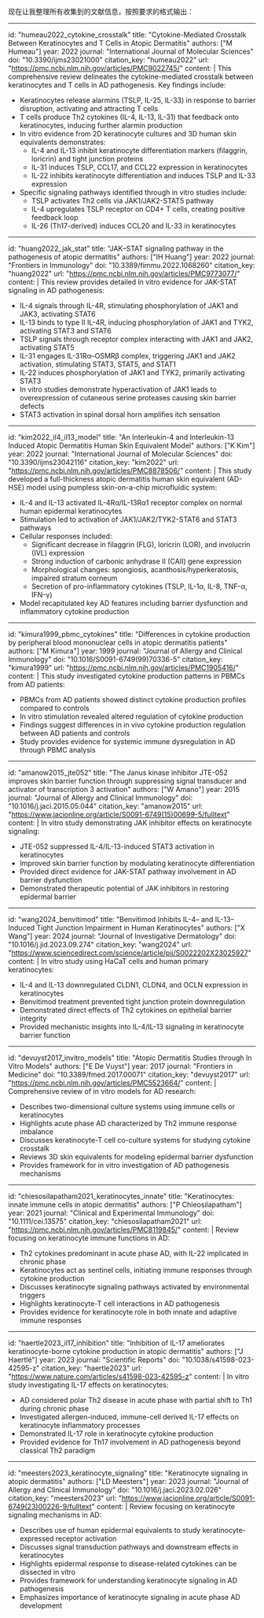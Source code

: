 现在让我整理所有收集到的文献信息，按照要求的格式输出：

----
id: "humeau2022_cytokine_crosstalk"
title: "Cytokine-Mediated Crosstalk Between Keratinocytes and T Cells in Atopic Dermatitis"
authors: ["M Humeau"]
year: 2022
journal: "International Journal of Molecular Sciences"
doi: "10.3390/ijms23021000"
citation_key: "humeau2022"
url: "https://pmc.ncbi.nlm.nih.gov/articles/PMC9022745/"
content: |
  This comprehensive review delineates the cytokine-mediated crosstalk between keratinocytes and T cells in AD pathogenesis. Key findings include:
  - Keratinocytes release alarmins (TSLP, IL-25, IL-33) in response to barrier disruption, activating and attracting T cells
  - T cells produce Th2 cytokines (IL-4, IL-13, IL-31) that feedback onto keratinocytes, inducing further alarmin production
  - In vitro evidence from 2D keratinocyte cultures and 3D human skin equivalents demonstrates:
    * IL-4 and IL-13 inhibit keratinocyte differentiation markers (filaggrin, loricrin) and tight junction proteins
    * IL-31 induces TSLP, CCL17, and CCL22 expression in keratinocytes
    * IL-22 inhibits keratinocyte differentiation and induces TSLP and IL-33 expression
  - Specific signaling pathways identified through in vitro studies include:
    * TSLP activates Th2 cells via JAK1/JAK2-STAT5 pathway
    * IL-4 upregulates TSLP receptor on CD4+ T cells, creating positive feedback loop
    * IL-26 (Th17-derived) induces CCL20 and IL-33 in keratinocytes

----
id: "huang2022_jak_stat"
title: "JAK–STAT signaling pathway in the pathogenesis of atopic dermatitis"
authors: ["IH Huang"]
year: 2022
journal: "Frontiers in Immunology"
doi: "10.3389/fimmu.2022.1068260"
citation_key: "huang2022"
url: "https://pmc.ncbi.nlm.nih.gov/articles/PMC9773077/"
content: |
  This review provides detailed in vitro evidence for JAK-STAT signaling in AD pathogenesis:
  - IL-4 signals through IL-4R, stimulating phosphorylation of JAK1 and JAK3, activating STAT6
  - IL-13 binds to type II IL-4R, inducing phosphorylation of JAK1 and TYK2, activating STAT3 and STAT6
  - TSLP signals through receptor complex interacting with JAK1 and JAK2, activating STAT5
  - IL-31 engages IL-31Rα–OSMRβ complex, triggering JAK1 and JAK2 activation, stimulating STAT3, STAT5, and STAT1
  - IL-22 induces phosphorylation of JAK1 and TYK2, primarily activating STAT3
  - In vitro studies demonstrate hyperactivation of JAK1 leads to overexpression of cutaneous serine proteases causing skin barrier defects
  - STAT3 activation in spinal dorsal horn amplifies itch sensation

----
id: "kim2022_il4_il13_model"
title: "An Interleukin-4 and Interleukin-13 Induced Atopic Dermatitis Human Skin Equivalent Model"
authors: ["K Kim"]
year: 2022
journal: "International Journal of Molecular Sciences"
doi: "10.3390/ijms23042116"
citation_key: "kim2022"
url: "https://pmc.ncbi.nlm.nih.gov/articles/PMC8878506/"
content: |
  This study developed a full-thickness atopic dermatitis human skin equivalent (AD-HSE) model using pumpless skin-on-a-chip microfluidic system:
  - IL-4 and IL-13 activated IL-4Rα/IL-13Rα1 receptor complex on normal human epidermal keratinocytes
  - Stimulation led to activation of JAK1/JAK2/TYK2-STAT6 and STAT3 pathways
  - Cellular responses included:
    * Significant decrease in filaggrin (FLG), loricrin (LOR), and involucrin (IVL) expression
    * Strong induction of carbonic anhydrase II (CAII) gene expression
    * Morphological changes: spongiosis, acanthosis/hyperkeratosis, impaired stratum corneum
    * Secretion of pro-inflammatory cytokines (TSLP, IL-1α, IL-8, TNF-α, IFN-γ)
  - Model recapitulated key AD features including barrier dysfunction and inflammatory cytokine production

----
id: "kimura1999_pbmc_cytokines"
title: "Differences in cytokine production by peripheral blood mononuclear cells in atopic dermatitis patients"
authors: ["M Kimura"]
year: 1999
journal: "Journal of Allergy and Clinical Immunology"
doi: "10.1016/S0091-6749(99)70336-5"
citation_key: "kimura1999"
url: "https://pmc.ncbi.nlm.nih.gov/articles/PMC1905416/"
content: |
  This study investigated cytokine production patterns in PBMCs from AD patients:
  - PBMCs from AD patients showed distinct cytokine production profiles compared to controls
  - In vitro stimulation revealed altered regulation of cytokine production
  - Findings suggest differences in in vivo cytokine production regulation between AD patients and controls
  - Study provides evidence for systemic immune dysregulation in AD through PBMC analysis

----
id: "amanow2015_jte052"
title: "The Janus kinase inhibitor JTE-052 improves skin barrier function through suppressing signal transducer and activator of transcription 3 activation"
authors: ["W Amano"]
year: 2015
journal: "Journal of Allergy and Clinical Immunology"
doi: "10.1016/j.jaci.2015.05.044"
citation_key: "amanow2015"
url: "https://www.jacionline.org/article/S0091-6749(15)00699-5/fulltext"
content: |
  In vitro study demonstrating JAK inhibitor effects on keratinocyte signaling:
  - JTE-052 suppressed IL-4/IL-13-induced STAT3 activation in keratinocytes
  - Improved skin barrier function by modulating keratinocyte differentiation
  - Provided direct evidence for JAK-STAT pathway involvement in AD barrier dysfunction
  - Demonstrated therapeutic potential of JAK inhibitors in restoring epidermal barrier

----
id: "wang2024_benvitimod"
title: "Benvitimod Inhibits IL-4– and IL-13–Induced Tight Junction Impairment in Human Keratinocytes"
authors: ["X Wang"]
year: 2024
journal: "Journal of Investigative Dermatology"
doi: "10.1016/j.jid.2023.09.274"
citation_key: "wang2024"
url: "https://www.sciencedirect.com/science/article/pii/S0022202X23025927"
content: |
  In vitro study using HaCaT cells and human primary keratinocytes:
  - IL-4 and IL-13 downregulated CLDN1, CLDN4, and OCLN expression in keratinocytes
  - Benvitimod treatment prevented tight junction protein downregulation
  - Demonstrated direct effects of Th2 cytokines on epithelial barrier integrity
  - Provided mechanistic insights into IL-4/IL-13 signaling in keratinocyte barrier function

----
id: "devuyst2017_invitro_models"
title: "Atopic Dermatitis Studies through In Vitro Models"
authors: ["E De Vuyst"]
year: 2017
journal: "Frontiers in Medicine"
doi: "10.3389/fmed.2017.00071"
citation_key: "devuyst2017"
url: "https://pmc.ncbi.nlm.nih.gov/articles/PMC5523664/"
content: |
  Comprehensive review of in vitro models for AD research:
  - Describes two-dimensional culture systems using immune cells or keratinocytes
  - Highlights acute phase AD characterized by Th2 immune response imbalance
  - Discusses keratinocyte-T cell co-culture systems for studying cytokine crosstalk
  - Reviews 3D skin equivalents for modeling epidermal barrier dysfunction
  - Provides framework for in vitro investigation of AD pathogenesis mechanisms

----
id: "chiesosilapatham2021_keratinocytes_innate"
title: "Keratinocytes: innate immune cells in atopic dermatitis"
authors: ["P Chieosilapatham"]
year: 2021
journal: "Clinical and Experimental Immunology"
doi: "10.1111/cei.13575"
citation_key: "chiesosilapatham2021"
url: "https://pmc.ncbi.nlm.nih.gov/articles/PMC8119845/"
content: |
  Review focusing on keratinocyte immune functions in AD:
  - Th2 cytokines predominant in acute phase AD, with IL-22 implicated in chronic phase
  - Keratinocytes act as sentinel cells, initiating immune responses through cytokine production
  - Discusses keratinocyte signaling pathways activated by environmental triggers
  - Highlights keratinocyte-T cell interactions in AD pathogenesis
  - Provides evidence for keratinocyte role in both innate and adaptive immune responses

----
id: "haertle2023_il17_inhibition"
title: "Inhibition of IL-17 ameliorates keratinocyte-borne cytokine production in atopic dermatitis"
authors: ["J Haertlé"]
year: 2023
journal: "Scientific Reports"
doi: "10.1038/s41598-023-42595-z"
citation_key: "haertle2023"
url: "https://www.nature.com/articles/s41598-023-42595-z"
content: |
  In vitro study investigating IL-17 effects on keratinocytes:
  - AD considered polar Th2 disease in acute phase with partial shift to Th1 during chronic phase
  - Investigated allergen-induced, immune-cell derived IL-17 effects on keratinocyte inflammatory processes
  - Demonstrated IL-17 role in keratinocyte cytokine production
  - Provided evidence for Th17 involvement in AD pathogenesis beyond classical Th2 paradigm

----
id: "meesters2023_keratinocyte_signaling"
title: "Keratinocyte signaling in atopic dermatitis"
authors: ["LD Meesters"]
year: 2023
journal: "Journal of Allergy and Clinical Immunology"
doi: "10.1016/j.jaci.2023.02.026"
citation_key: "meesters2023"
url: "https://www.jacionline.org/article/S0091-6749(23)00226-9/fulltext"
content: |
  Review focusing on keratinocyte signaling mechanisms in AD:
  - Describes use of human epidermal equivalents to study keratinocyte-expressed receptor activation
  - Discusses signal transduction pathways and downstream effects in keratinocytes
  - Highlights epidermal response to disease-related cytokines can be dissected in vitro
  - Provides framework for understanding keratinocyte signaling in AD pathogenesis
  - Emphasizes importance of keratinocyte signaling in acute phase AD development